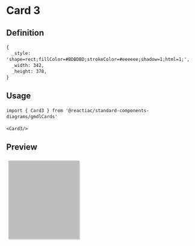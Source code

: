 # Card 3

## Definition

```
{
  _style: 'shape=rect;fillColor=#BDBDBD;strokeColor=#eeeeee;shadow=1;html=1;',
  _width: 342,
  _height: 378,
}
```

## Usage

```
import { Card3 } from '@reactiac/standard-components-diagrams/gmdlCards'

<Card3/>
```

## Preview

<img src="./card-3.png" width="200"/>
